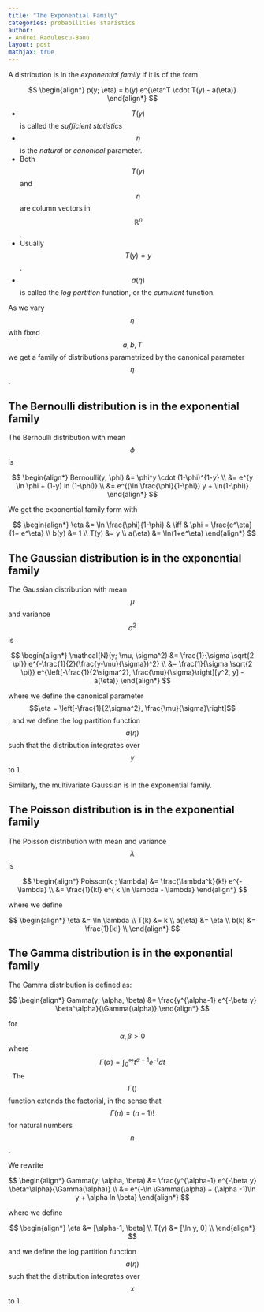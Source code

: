 ```yaml
---
title: "The Exponential Family"
categories: probabilities staristics
author:
- Andrei Radulescu-Banu
layout: post
mathjax: true
---
```


A distribution is in the _exponential family_ if it is of the form

$$
\begin{align*}
p(y; \eta) = b(y) e^{\eta^T \cdot T(y) - a(\eta)}
\end{align*}
$$

- $$T(y)$$ is called the _sufficient statistics_
- $$\eta$$ is the _natural_ or _canonical_ parameter.
- Both $$T(y)$$ and $$\eta$$ are column vectors in $$\mathbb{R}^n$$.
- Usually $$T(y) = y$$.
- $$a(\eta)$$ is called the _log partition_ function, or the _cumulant_ function. 


As we vary $$\eta$$ with fixed $$a, b, T$$ we get a family of distributions parametrized by the canonical parameter $$\eta$$.

## The Bernoulli distribution is in the exponential family

The Bernoulli distribution with mean $$\phi$$ is

$$
\begin{align*}
Bernoulli(y; \phi) &= \phi^y \cdot (1-\phi)^{1-y} \\
                        &= e^{y \ln \phi + (1-y) ln (1-\phi)} \\
                        &= e^{(\ln \frac{\phi}{1-\phi}) y + \ln(1-\phi)}
\end{align*}
$$

We get the exponential family form with

$$
\begin{align*}
\eta    &= \ln \frac{\phi}{1-\phi} & \iff & \phi = \frac{e^\eta}{1+ e^\eta} \\
b(y)    &= 1 \\
T(y)    &= y \\
a(\eta) &= \ln(1+e^\eta)
\end{align*}
$$

## The Gaussian distribution is in the exponential family

The Gaussian distribution with mean $$\mu$$ and variance $$\sigma^2$$ is

$$
\begin{align*}
\mathcal{N}(y; \mu, \sigma^2) &= \frac{1}{\sigma \sqrt{2 \pi}} e^{-\frac{1}{2}(\frac{y-\mu}{\sigma})^2} \\
                         &= \frac{1}{\sigma \sqrt{2 \pi}} e^{\left[-\frac{1}{2\sigma^2}, \frac{\mu}{\sigma}\right][y^2, y] - a(\eta)}
\end{align*}
$$

where we define the canonical parameter $$\eta = \left[-\frac{1}{2\sigma^2}, \frac{\mu}{\sigma}\right]$$, and we define the log partition function $$a(\eta)$$ such that the distribution integrates over $$y$$ to 1.

Similarly, the multivariate Gaussian is in the exponential family.

## The Poisson distribution is in the exponential family

The Poisson distribution with mean and variance $$\lambda$$ is

$$
\begin{align*}
Poisson(k ; \lambda) &= \frac{\lambda^k}{k!} e^{-\lambda} \\
                     &= \frac{1}{k!} e^{ k \ln \lambda - \lambda}
\end{align*}
$$

where we define

$$
\begin{align*}
\eta &= \ln \lambda \\
T(k) &= k \\
a(\eta) &= \eta \\
b(k) &= \frac{1}{k!} \\
\end{align*}
$$

## The Gamma distribution is in the exponential family

The Gamma distribution is defined as:

$$
\begin{align*}
Gamma(y; \alpha, \beta) &= \frac{y^{\alpha-1} e^{-\beta y} \beta^\alpha}{\Gamma(\alpha)}
\end{align*}
$$

for $$\alpha, \beta \gt 0$$ where $$\Gamma(\alpha) = \int_{0}^\infty t^{\alpha -1}e^{-t}dt$$. The $$\Gamma()$$ function extends the factorial, in the sense that $$\Gamma(n) = (n -1)!$$ for natural numbers $$n$$.

We rewrite

$$
\begin{align*}
Gamma(y; \alpha, \beta) &= \frac{y^{\alpha-1} e^{-\beta y} \beta^\alpha}{\Gamma(\alpha)} \\
                        &= e^{-\ln \Gamma(\alpha) + (\alpha -1)\ln y + \alpha ln \beta}
\end{align*}
$$

where we define

$$
\begin{align*}
\eta &= [\alpha-1, \beta] \\
T(y) &= [\ln y, 0] \\
\end{align*}
$$

and we define the log partition function $$a(\eta)$$ such that the distribution integrates over $$x$$ to 1.

